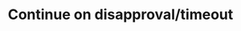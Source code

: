 ---
slug: continue-on-disapproval
version: v1.380.0
title: Continue on disapproval/timeout
tags: ['Flow Editor']
description: On approval steps, a new toggle to continue flow execution on disapproval of approval step. If set, instead of failing the flow and bubbling up the error.
features:
  [
    'New toggle to continue flow execution after disapproval.',
    'Would allow to put a branchone right after to handle both cases separately.',
    'New toggle to continue flow execution after disapproval.',
    'If any disapproval/timeout event is received, the resume payload will be similar to every error result in Winmdill, an object containing an `error` field which you can use to distinguish between approvals and disapproval/timeouts.',
  ]
docs: /docs/flows/flow_approval#continue-on-disapprovaltimeout
video: /videos/continue_on_disapproval.mp4
---